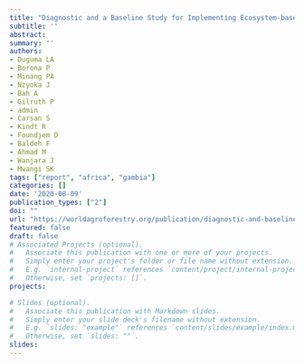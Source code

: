 ```yaml
---
title: "Diagnostic and a Baseline Study for Implementing Ecosystem-based Adaptation in Rural Landscapes of The Gambia"
subtitle: ''
abstract: 
summary: '' 
authors: 
- Duguma LA
- Borona P
- Minang PA
- Nzyoka J
- Bah A
- Gilruth P
- admin
- Carsan S
- Kindt R
- Foundjem D
- Baldeh F
- Ahmad M
- Wanjara J
- Mwangi SK
tags: ["report", "africa", "gambia"]
categories: []
date: '2020-08-09'
publication_types: ["2"]
doi: ""
url: "https://worldagroforestry.org/publication/diagnostic-and-baseline-study-implementing-ecosystem-based-adaptation-rural-landscapes"
featured: false
draft: false
# Associated Projects (optional).
#   Associate this publication with one or more of your projects.
#   Simply enter your project's folder or file name without extension.
#   E.g. `internal-project` references `content/project/internal-project/index.md`.
#   Otherwise, set `projects: []`.
projects:

# Slides (optional).
#   Associate this publication with Markdown slides.
#   Simply enter your slide deck's filename without extension.
#   E.g. `slides: "example"` references `content/slides/example/index.md`.
#   Otherwise, set `slides: ""`.
slides: 
---
```

